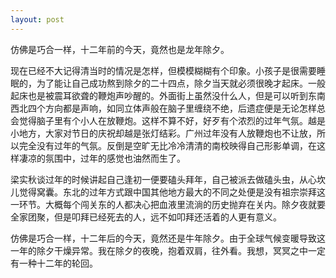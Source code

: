 ```yaml
---
layout: post
---
```


仿佛是巧合一样，十二年前的今天，竟然也是龙年除夕。

现在已经不大记得清当时的情况是怎样，但模模糊糊有个印象。小孩子是很需要睡眠的，为了能让自己成功熬到除夕的二十四点，除夕当天就必须很晚才起床。一般起床也是被震耳欲聋的鞭炮声吵醒的。外面街上虽然没什么人，但是可以听到东南西北四个方向都是声响，如同立体声般在脑子里缠绕不绝，后遗症便是无论怎样总会觉得脑子里有个小人在放鞭炮。这样不算不好，好歹有个浓烈的过年气氛。越是小地方，大家对节日的庆祝却越是张灯结彩。广州过年没有人放鞭炮也不让放，所以完全没有过年的气氛。反倒是空旷无比冷冷清清的南校映得自己形影单调，在这样凄凉的氛围中，过年的感觉也油然而生了。

梁实秋谈过年的时候讲起自己逢初一便要磕头拜年，自己被派去做磕头虫，从心坎儿觉得窝囊。东北的过年方式跟中国其他地方最大的不同之处便是没有祖宗崇拜这一环节。大概每个闯关东的人都决心把血液里流淌的历史抛弃在关内。除夕夜就要全家团聚，但是叩拜已经死去的人，远不如叩拜还活着的人更有意义。

仿佛是巧合一样，十二年后的今天，竟然还是牛年除夕。由于全球气候变暖导致这一年的除夕干燥异常。我在除夕的夜晚，抱着双肩，往外看。我想，冥冥之中一定有一种十二年的轮回。
